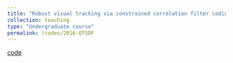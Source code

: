 ```yaml
---
title: "Robust visual tracking via constrained correlation filter coding"
collection: teaching
type: "Undergraduate course"
permalink: /codes/2016-OTSDF
---
```


[code](http://www.lfhsgre.org/publication/OTSDF)
